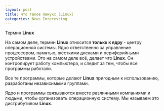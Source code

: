 ```yaml
---
layout: post
title: что такое Линукс (Linux)
categories: News Interesting
---
```


Термин **Linux**

 На самом деле, термин **Linux** относится **только к ядру** - центру операционной системы. 
Ядро 
 ответственно за управление процессором, памятью, жёсткими дисками и периферийными устройствами. 
 Это на самом деле всё, делает что **Linux**. Он контролирует работу компьютера, и следит за тем, 
 чтобы все программы работали. 
 
Все те программы, которые делают **Linux** пригодным к 
 использованию, 
 разработаны независимыми группами. 

Ядро и программы связываются вместе различными компаниями и 
людьми, чтобы организовать операционную систему. Мы называем это дистрибутивом **Linux**. 